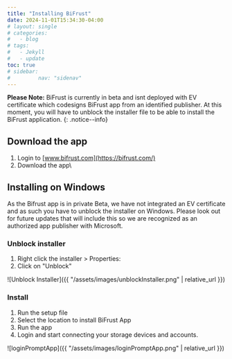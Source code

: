 ```yaml
---
title: "Installing BiFrust"
date: 2024-11-01T15:34:30-04:00
# layout: single
# categories:
#   - blog
# tags:
#   - Jekyll
#   - update
toc: true
# sidebar:
#         nav: "sidenav"
---
```




**Please Note:** BiFrust is currently in beta and isnt deployed with EV certificate which codesigns BiFrust app from an identified publisher. At this moment, you will have to unblock the installer file to be able to install the BiFrust application.
{: .notice--info}



## Download the app

1. Login to [www.bifrust.com](https://bifrust.com/)
2. Download the app\



## Installing on Windows

As the Bifrust app is in private Beta, we have not integrated an EV certificate and as such you have to unblock the installer on Windows. Please look out for future updates that will include this so we are recognized as an authorized app publisher with Microsoft.

### Unblock installer

1. Right click the installer > Properties:
2. Click on "Unblock"

![Unblock Installer]({{ "/assets/images/unblockInstaller.png" | relative_url }})


### Install

1. Run the setup file
2. Select the location to install BiFrust App
3. Run the app
4. Login and start connecting your storage devices and accounts. 


![loginPromptApp]({{ "/assets/images/loginPromptApp.png" | relative_url }})